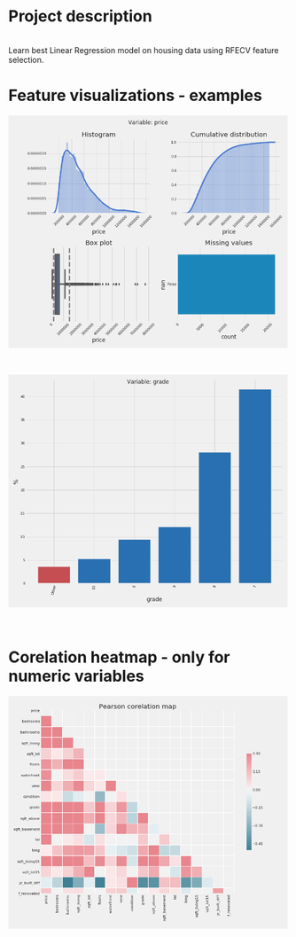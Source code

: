 # Project description
</br>
Learn best Linear Regression model on housing data using RFECV feature selection. </br> 

# Feature visualizations - examples

![alt text](https://github.com/mateusz-g94/DS-Housing-regression/blob/master/grp/price.png)

</br>

![alt text](https://github.com/mateusz-g94/DS-Housing-regression/blob/master/grp/grade.png)

</br>

# Corelation heatmap - only for numeric variables

![alt text](https://github.com/mateusz-g94/DS-Housing-regression/blob/master/grp/corr.png)
